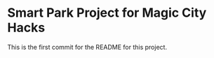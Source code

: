 # Smart Park Project for Magic City Hacks

This is the first commit for the README for this project.

